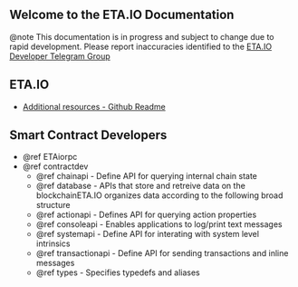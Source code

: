 Welcome to the ETA.IO Documentation
-----------------------------------

@note This documentation is in progress and subject to change due to rapid development. Please report inaccuracies identified to the [ETA.IO Developer Telegram Group](https://t.me/joinchat/EaEnSUPktgfoI-XPfMYtcQ)

## ETA.IO
 - [Additional resources - Github Readme](https://github.com/ETAIO/ETA#readme)

## Smart Contract Developers
- @ref ETAiorpc
- @ref contractdev
	- @ref chainapi - Define API for querying internal chain state
	- @ref database - APIs that store and retreive data on the blockchainETA.IO organizes data according to the following broad structure
	- @ref actionapi - Defines API for querying action properties
	- @ref consoleapi - Enables applications to log/print text messages
	- @ref systemapi - 	Define API for interating with system level intrinsics
	- @ref transactionapi - Define API for sending transactions and inline messages
	- @ref types - Specifies typedefs and aliases
	
	
